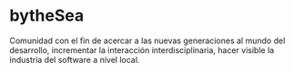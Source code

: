 # bytheSea
Comunidad con el fin de acercar a las nuevas generaciones al mundo del desarrollo, incrementar la interacción interdisciplinaria, hacer visible la industria del software a nivel local.
